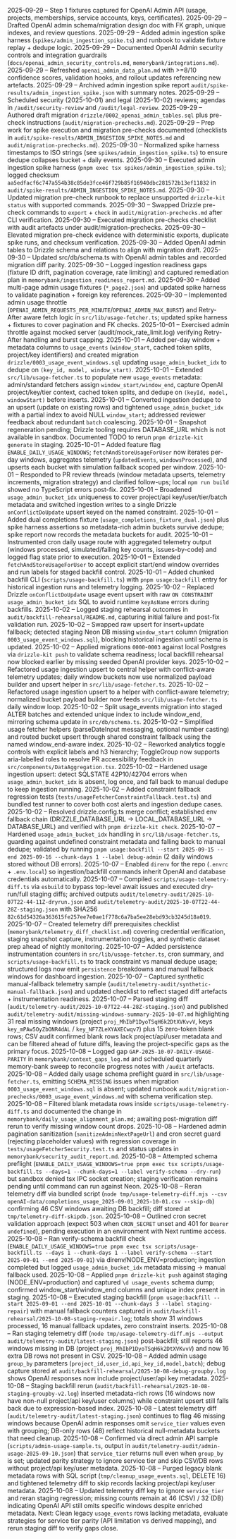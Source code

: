 2025-09-29 – Step 1 fixtures captured for OpenAI Admin API (usage, projects, memberships, service accounts, keys, certificates).
2025-09-29 – Drafted OpenAI admin schema/migration design doc with FK graph, unique indexes, and review questions.
2025-09-29 – Added admin ingestion spike harness (`spikes/admin_ingestion_spike.ts`) and runbook to validate fixture replay + dedupe logic.
2025-09-29 – Documented OpenAI Admin security controls and integration guardrails (`docs/openai_admin_security_controls.md`, `memorybank/integrations.md`).
2025-09-29 – Refreshed `openai_admin_data_plan.md` with >=8/10 confidence scores, validation hooks, and rollout updates referencing new artefacts.
2025-09-29 – Archived admin ingestion spike report `audit/spike-results/admin_ingestion_spike.json` with summary notes.
2025-09-29 – Scheduled security (2025-10-01) and legal (2025-10-02) reviews; agendas in `/audit/security-review` and `/audit/legal-review`.
2025-09-29 – Authored draft migration `drizzle/0002_openai_admin_tables.sql` plus pre-check instructions (`audit/migration-prechecks.md`).
2025-09-29 – Prep work for spike execution and migration pre-checks documented (checklists in `audit/spike-results/ADMIN_INGESTION_SPIKE_NOTES.md` and `audit/migration-prechecks.md`).
2025-09-30 – Normalized spike harness timestamps to ISO strings (see `spikes/admin_ingestion_spike.ts`) to ensure dedupe collapses bucket + daily events.
2025-09-30 – Executed admin ingestion spike harness (`pnpm exec tsx spikes/admin_ingestion_spike.ts`); logged checksum `aa5edfacf6c747a554b38c85de3fce46f729b85f16940dbc281572b13ef11832` in `audit/spike-results/ADMIN_INGESTION_SPIKE_NOTES.md`.
2025-09-30 – Updated migration pre-check runbook to replace unsupported `drizzle-kit status` with supported commands.
2025-09-30 – Swapped Drizzle pre-check commands to `export` + `check` in `audit/migration-prechecks.md` after CLI verification.
2025-09-30 – Executed migration pre-checks checklist with audit artefacts under audit/migration-prechecks.
2025-09-30 – Elevated migration pre-check evidence with deterministic exports, duplicate spike runs, and checksum verification.
2025-09-30 – Added OpenAI admin tables to Drizzle schema and relations to align with migration draft.
2025-09-30 – Updated src/db/schema.ts with OpenAI admin tables and recorded migration diff parity.
2025-09-30 – Logged ingestion readiness gaps (fixture ID drift, pagination coverage, rate limiting) and captured remediation plan in `memorybank/ingestion_readiness_report.md`.
2025-09-30 – Added multi-page admin usage fixtures (`*_page2.json`) and updated spike harness to validate pagination + foreign key references.
2025-09-30 – Implemented admin usage throttle (`OPENAI_ADMIN_REQUESTS_PER_MINUTE`/`OPENAI_ADMIN_MAX_BURST`) and Retry-After aware fetch logic in `src/lib/usage-fetcher.ts`; updated spike harness + fixtures to cover pagination and FK checks.
2025-10-01 – Exercised admin throttle against mocked server (audit/mock_rate_limit.log) verifying Retry-After handling and burst capping.
2025-10-01 – Added per-day window + metadata columns to `usage_events` (`window_start`, cached token splits, project/key identifiers) and created migration `drizzle/0003_usage_event_windows.sql` updating `usage_admin_bucket_idx` to dedupe on `(key_id, model, window_start)`.
2025-10-01 – Extended `src/lib/usage-fetcher.ts` to populate new `usage_events` metadata: admin/standard fetchers assign `window_start/window_end`, capture OpenAI project/key/tier context, cached token splits, and dedupe on `(keyId, model, windowStart)` before inserts.
2025-10-01 – Converted ingestion dedupe to an upsert (update on existing rows) and tightened `usage_admin_bucket_idx` with a partial index to avoid NULL `window_start`; addressed reviewer feedback about redundant `batch` coalescing.
2025-10-01 – Snapshot regeneration pending; Drizzle tooling requires DATABASE_URL which is not available in sandbox. Documented TODO to rerun `pnpm drizzle-kit generate` in staging.
2025-10-01 – Added feature flag `ENABLE_DAILY_USAGE_WINDOWS`; `fetchAndStoreUsageForUser` now iterates per-day windows, aggregates telemetry (`updatedEvents`, `windowsProcessed`), and upserts each bucket with simulation fallback scoped per window.
2025-10-01 – Responded to PR review threads (window metadata upserts, telemetry increments, migration strategy) and clarified follow-ups; local `npm run build` showed no TypeScript errors post-fix.
2025-10-01 – Broadened `usage_admin_bucket_idx` uniqueness to cover project/api key/user/tier/batch metadata and switched ingestion writes to a single Drizzle `onConflictDoUpdate` upsert keyed on the named constraint.
2025-10-01 – Added dual completions fixture (`usage_completions_fixture_dual.json`) plus spike harness assertions so metadata-rich admin buckets survive dedupe; spike report now records the metadata buckets for audit.
2025-10-01 – Instrumented cron daily usage route with aggregated telemetry output (windows processed, simulated/failing key counts, issues-by-code) and logged flag state prior to execution.
2025-10-01 – Extended `fetchAndStoreUsageForUser` to accept explicit start/end window overrides and run labels for staged backfill control.
2025-10-01 – Added chunked backfill CLI (`scripts/usage-backfill.ts`) with `pnpm usage:backfill` entry for historical ingestion runs and telemetry logging.
2025-10-02 – Replaced Drizzle `onConflictDoUpdate` usage event upsert with raw `ON CONSTRAINT usage_admin_bucket_idx` SQL to avoid runtime `keyAsName` errors during backfills.
2025-10-02 – Logged staging rehearsal outcomes in `audit/backfill-rehearsal/README.md`, capturing initial failure and post-fix validation run.
2025-10-02 – Swapped raw upsert for insert+update fallback; detected staging Neon DB missing `window_start` column (migration `0003_usage_event_windows.sql`), blocking historical ingestion until schema is updated.
2025-10-02 – Applied migrations `0000`-`0003` against local Postgres via `drizzle-kit push` to validate schema readiness; local backfill rehearsal now blocked earlier by missing seeded OpenAI provider keys.
2025-10-02 – Refactored usage ingestion upsert to central helper with conflict-aware telemetry updates; daily window buckets now use normalized payload builder and upsert helper in `src/lib/usage-fetcher.ts`.
2025-10-02 – Refactored usage ingestion upsert to a helper with conflict-aware telemetry; normalized bucket payload builder now feeds `src/lib/usage-fetcher.ts` daily window loop.
2025-10-02 – Split usage_events migration into staged ALTER batches and extended unique index to include window_end, mirroring schema update in `src/db/schema.ts`.
2025-10-02 – Simplified usage fetcher helpers (parseDateInput messaging, optional number casting) and routed bucket upsert through shared constraint fallback using the named window_end-aware index.
2025-10-02 – Reworked analytics toggle controls with explicit labels and h3 hierarchy; ToggleGroup now supports aria-labelled roles to resolve PR accessibility feedback in `src/components/DataAggregation.tsx`.
2025-10-02 – Hardened usage ingestion upsert: detect SQLSTATE 42P10/42704 errors when `usage_admin_bucket_idx` is absent, log once, and fall back to manual dedupe to keep ingestion running.
2025-10-02 – Added constraint fallback regression tests (`tests/usageFetcherConstraintFallback.test.ts`) and bundled test runner to cover both cost alerts and ingestion dedupe cases.
2025-10-02 – Resolved drizzle.config.ts merge conflict; established env fallback chain (DRIZZLE_DATABASE_URL → LOCAL_DATABASE_URL → DATABASE_URL) and verified with `pnpm drizzle-kit check`.
2025-10-07 – Hardened `usage_admin_bucket_idx` handling in `src/lib/usage-fetcher.ts`, guarding against undefined constraint metadata and falling back to manual dedupe; validated by running `pnpm usage:backfill --start 2025-09-15 --end 2025-09-16 --chunk-days 1 --label debug-admin` (2 daily windows stored without DB errors).
2025-10-07 – Enabled `direnv` for the repo (`.envrc` + `.env.local`) so ingestion/backfill commands inherit OpenAI and database credentials automatically.
2025-10-07 – Compiled `scripts/usage-telemetry-diff.ts` via `esbuild` to bypass top-level await issues and executed dry-run/full staging diffs; archived outputs `audit/telemetry-audit/2025-10-07T22-44-11Z-dryrun.json` and `audit/telemetry-audit/2025-10-07T22-44-28Z-staging.json` with SHA256 `82c61d54326a363615fe257ee7e0ae1f778c6a7ba5ee28ebd93cb3245d18a019`.
2025-10-07 – Created telemetry diff prerequisites checklist (`memorybank/telemetry_diff_checklist.md`) covering credential verification, staging snapshot capture, instrumentation toggles, and synthetic dataset prep ahead of nightly monitoring.
2025-10-07 – Added persistence instrumentation counters in `src/lib/usage-fetcher.ts`, cron summary, and `scripts/usage-backfill.ts` to track constraint vs manual dedupe usage; structured logs now emit `persistence` breakdowns and manual fallback windows for dashboard ingestion.
2025-10-07 – Captured synthetic manual-fallback telemetry sample (`audit/telemetry-audit/synthetic-manual-fallback.json`) and updated checklist to reflect staged diff artefacts + instrumentation readiness.
2025-10-07 – Parsed staging diff (`audit/telemetry-audit/2025-10-07T22-44-28Z-staging.json`) and published `audit/telemetry-audit/missing-windows-summary-2025-10-07.md` highlighting 31 real missing windows (project `proj_MhIbP1DyoTSqH6k2DtXVKvvV`, keys `key_mPAw5OyZbONR4dAL` / `key_NF7ZLeXYAXECwqv7`) plus 15 zero-token blank rows; CSV audit confirmed blank rows lack project/api/user metadata and can be filtered ahead of future diffs, leaving the project-specific gaps as the primary focus.
2025-10-08 – Logged gap `GAP-2025-10-07-DAILY-USAGE-PARITY` in `memorybank/context_gaps_log.md` and scheduled quarterly memory-bank sweep to reconcile progress notes with `/audit` artefacts.
2025-10-08 – Added daily usage schema preflight guard in `src/lib/usage-fetcher.ts`, emitting `SCHEMA_MISSING` issues when migration `0003_usage_event_windows.sql` is absent; updated runbook `audit/migration-prechecks/0003_usage_event_windows.md` with schema verification step.
2025-10-08 – Filtered blank metadata rows inside `scripts/usage-telemetry-diff.ts` and documented the change in `memorybank/daily_usage_alignment_plan.md`; awaiting post-migration diff rerun to verify missing window count drops.
2025-10-08 – Hardened admin pagination sanitization (`sanitizeAdminNextPageUrl`) and cron secret guard (rejecting placeholder values) with regression coverage in `tests/usageFetcherSecurity.test.ts` and status updates in `memorybank/security_audit_report.md`.
2025-10-08 – Attempted schema preflight (`ENABLE_DAILY_USAGE_WINDOWS=true pnpm exec tsx scripts/usage-backfill.ts --days=1 --chunk-days=1 --label verify-schema --dry-run`) but sandbox denied tsx IPC socket creation; staging verification remains pending until command can run against Neon.
2025-10-08 – Reran telemetry diff via bundled script (`node tmp/usage-telemetry-diff.mjs --csv openAI-data/completions_usage_2025-09-01_2025-10-01.csv --skip-db`) confirming 46 CSV windows awaiting DB backfill; diff stored at `tmp/telemetry-diff-skipdb.json`.
2025-10-08 – Outlined cron secret validation approach (expect 503 when `CRON_SECRET` unset and 401 for `Bearer undefined`), pending execution in an environment with Next runtime access.
2025-10-08 – Ran verify-schema backfill check (`ENABLE_DAILY_USAGE_WINDOWS=true pnpm exec tsx scripts/usage-backfill.ts --days 1 --chunk-days 1 --label verify-schema --start 2025-09-01 --end 2025-09-01`) via direnv/NODE_ENV=production; ingestion completed but logged `usage_admin_bucket_idx` metadata missing → manual fallback used.
2025-10-08 – Applied `pnpm drizzle-kit push` against staging (NODE_ENV=production) and captured `\d usage_events` schema dump; confirmed window_start/window_end columns and unique index present in staging.
2025-10-08 – Executed staging backfill (`pnpm usage:backfill --start 2025-09-01 --end 2025-10-01 --chunk-days 3 --label staging-repair`) with manual fallback counters captured in `audit/backfill-rehearsal/2025-10-08-staging-repair.log`; totals show 31 windows processed, 16 manual fallback updates, zero constraint inserts.
2025-10-08 – Ran staging telemetry diff (`node tmp/usage-telemetry-diff.mjs --output audit/telemetry-audit/latest-staging.json`) post-backfill; still reports 46 windows missing in DB (project `proj_MhIbP1DyoTSqH6k2DtXVKvvV`) and now 16 extra DB rows not present in CSV.
2025-10-08 – Added admin usage `group_by` parameters (`project_id,user_id,api_key_id,model,batch`); debug capture stored at `audit/backfill-rehearsal/2025-10-08-debug-groupby.log` shows OpenAI responses now include project/user/api key metadata.
2025-10-08 – Staging backfill rerun (`audit/backfill-rehearsal/2025-10-08-staging-groupby-v2.log`) inserted metadata-rich rows (16 windows now have non-null project/api key/user columns) while constraint upsert still falls back due to expression-based index.
2025-10-08 – Latest telemetry diff (`audit/telemetry-audit/latest-staging.json`) continues to flag 46 missing windows because OpenAI admin responses omit `service_tier` values even with grouping; DB-only rows (48) reflect historical null-metadata buckets that need cleanup.
2025-10-08 – Confirmed via direct admin API sample (`scripts/admin-usage-sample.ts`, output in `audit/telemetry-audit/admin-usage-2025-09-10.json`) that `service_tier` returns null even when `group_by` is set; updated parity strategy to ignore service tier and skip CSV/DB rows without project/api key/user metadata.
2025-10-08 – Purged legacy blank metadata rows with SQL script (`tmp/cleanup_usage_events.sql`, DELETE 16) and tightened telemetry diff to skip records lacking project/api key/user metadata.
2025-10-08 – Updated telemetry diff key to ignore `service_tier` and reran staging regression; missing counts remain at 46 (CSV) / 32 (DB) indicating OpenAI API still omits specific windows despite enriched metadata.
Next: Clean legacy `usage_events` rows lacking metadata, evaluate strategies for service tier parity (API limitation vs derived mapping), and rerun staging diff to verify gaps close.
